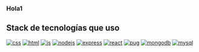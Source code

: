### Hola1

## Stack de tecnologías que uso
[![css](https://skillicons.dev/icons?i=css)](https://es.wikipedia.org/wiki/CSS)
[![html](https://skillicons.dev/icons?i=html)](https://es.wikipedia.org/wiki/HTML)
[![js](https://skillicons.dev/icons?i=js)](https://es.wikipedia.org/wiki/JavaScript)
[![nodejs](https://skillicons.dev/icons?i=nodejs)](https://nodejs.org/)
[![express](https://skillicons.dev/icons?i=express)](https://expressjs.com/)
[![react](https://skillicons.dev/icons?i=react)](https://es.react.dev/)
[![pug](https://skillicons.dev/icons?i=pug)](https://pugjs.org/)
[![mongodb](https://skillicons.dev/icons?i=mongodb)](https://www.mongodb.com/es)
[![mysql](https://skillicons.dev/icons?i=mysql)](https://www.mysql.com/)